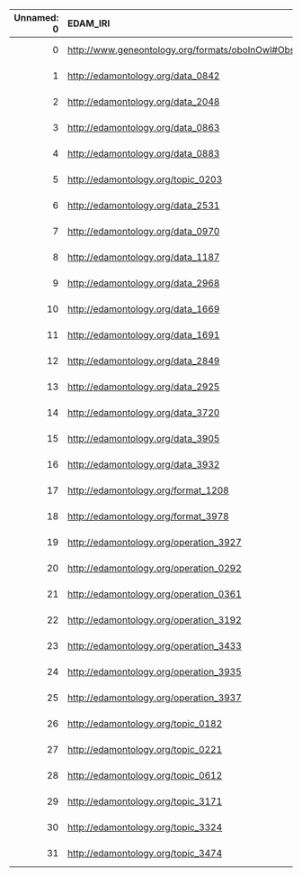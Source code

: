 |   Unnamed: 0 | EDAM_IRI                                                   | EDAM_DESC                                                                                            | OBI_IRI                                                    | OBI_DESC                                                              |
|-------------:|:-----------------------------------------------------------|:-----------------------------------------------------------------------------------------------------|:-----------------------------------------------------------|:----------------------------------------------------------------------|
|            0 | http://www.geneontology.org/formats/oboInOwl#ObsoleteClass | {'iri': 'http://www.geneontology.org/formats/oboInOwl#ObsoleteClass'}                                | http://www.geneontology.org/formats/oboInOwl#ObsoleteClass | {'iri': 'http://www.geneontology.org/formats/oboInOwl#ObsoleteClass'} |
|            1 | http://edamontology.org/data_0842                          | {'label': 'Identifier', 'prefLabel': None, 'altLabel': None, 'name': 'data_0842'}                    | http://purl.obolibrary.org/obo/IAO_0020000                 | {'label': 'Identifier'}                                               |
|            2 | http://edamontology.org/data_2048                          | {'label': 'Report', 'prefLabel': None, 'altLabel': None, 'name': 'data_2048'}                        | http://purl.obolibrary.org/obo/IAO_0000088                 | {'label': 'Report', 'prefLabel': 'Report'}                            |
|            3 | http://edamontology.org/data_0863                          | {'label': 'Sequence alignment', 'prefLabel': None, 'altLabel': None, 'name': 'data_0863'}            | http://purl.obolibrary.org/obo/OBI_0002567                 | {'label': 'Sequence alignment'}                                       |
|            4 | http://edamontology.org/data_0883                          | {'label': 'Structure', 'prefLabel': None, 'altLabel': None, 'name': 'data_0883'}                     | http://purl.obolibrary.org/obo/PATO_0000141                | {'label': 'Structure', 'prefLabel': 'Structure'}                      |
|            5 | http://edamontology.org/topic_0203                         | {'label': 'Gene expression', 'prefLabel': None, 'altLabel': None, 'name': 'topic_0203'}              | http://purl.obolibrary.org/obo/GO_0010467                  | {'label': 'Gene expression'}                                          |
|            6 | http://edamontology.org/data_2531                          | {'label': 'Protocol', 'prefLabel': None, 'altLabel': None, 'name': 'data_2531'}                      | http://purl.obolibrary.org/obo/OBI_0000272                 | {'label': 'Protocol'}                                                 |
|            7 | http://edamontology.org/data_0970                          | {'label': 'Citation', 'prefLabel': None, 'altLabel': None, 'name': 'data_0970'}                      | http://purl.obolibrary.org/obo/IAO_0000301                 | {'label': 'Citation'}                                                 |
|            8 | http://edamontology.org/data_1187                          | {'label': 'PubMed ID', 'prefLabel': None, 'altLabel': None, 'name': 'data_1187'}                     | http://purl.obolibrary.org/obo/OBI_0001617                 | {'label': 'PubMed ID'}                                                |
|            9 | http://edamontology.org/data_2968                          | {'label': 'Image', 'prefLabel': None, 'altLabel': None, 'name': 'data_2968'}                         | http://purl.obolibrary.org/obo/IAO_0000101                 | {'label': 'Image', 'prefLabel': 'Image'}                              |
|           10 | http://edamontology.org/data_1669                          | {'label': 'P-value', 'prefLabel': None, 'altLabel': None, 'name': 'data_1669'}                       | http://purl.obolibrary.org/obo/OBI_0000175                 | {'label': 'P-value'}                                                  |
|           11 | http://edamontology.org/data_1691                          | {'label': 'Email address', 'prefLabel': None, 'altLabel': None, 'name': 'data_1691'}                 | http://purl.obolibrary.org/obo/IAO_0000429                 | {'label': 'Email address', 'prefLabel': 'Email address'}              |
|           12 | http://edamontology.org/data_2849                          | {'label': 'Abstract', 'prefLabel': None, 'altLabel': None, 'name': 'data_2849'}                      | http://purl.obolibrary.org/obo/IAO_0000315                 | {'label': 'Abstract'}                                                 |
|           13 | http://edamontology.org/data_2925                          | {'label': 'Sequence data', 'prefLabel': None, 'altLabel': None, 'name': 'data_2925'}                 | http://purl.obolibrary.org/obo/OBI_0000973                 | {'label': 'Sequence data'}                                            |
|           14 | http://edamontology.org/data_3720                          | {'label': 'Geographic location', 'prefLabel': None, 'altLabel': None, 'name': 'data_3720'}           | http://purl.obolibrary.org/obo/GAZ_00000448                | {'label': 'Geographic location'}                                      |
|           15 | http://edamontology.org/data_3905                          | {'label': 'Histogram', 'prefLabel': None, 'altLabel': None, 'name': 'data_3905'}                     | http://purl.obolibrary.org/obo/IAO_0000179                 | {'label': 'Histogram'}                                                |
|           16 | http://edamontology.org/data_3932                          | {'label': 'Q-value', 'prefLabel': None, 'altLabel': None, 'name': 'data_3932'}                       | http://purl.obolibrary.org/obo/OBI_0001442                 | {'label': 'Q-value'}                                                  |
|           17 | http://edamontology.org/format_1208                        | {'label': 'protein', 'prefLabel': None, 'altLabel': None, 'name': 'format_1208'}                     | http://purl.obolibrary.org/obo/PR_000000001                | {'label': 'protein'}                                                  |
|           18 | http://edamontology.org/format_3978                        | {'label': 'CONTIG', 'prefLabel': None, 'altLabel': None, 'name': 'format_3978'}                      | http://purl.obolibrary.org/obo/SO_0000149                  | {'label': 'CONTIG'}                                                   |
|           19 | http://edamontology.org/operation_3927                     | {'label': 'Network analysis', 'prefLabel': None, 'altLabel': None, 'name': 'operation_3927'}         | http://purl.obolibrary.org/obo/OBI_0200080                 | {'label': 'Network analysis'}                                         |
|           20 | http://edamontology.org/operation_0292                     | {'label': 'Sequence alignment', 'prefLabel': None, 'altLabel': None, 'name': 'operation_0292'}       | http://purl.obolibrary.org/obo/OBI_0002567                 | {'label': 'Sequence alignment'}                                       |
|           21 | http://edamontology.org/operation_0361                     | {'label': 'Sequence annotation', 'prefLabel': None, 'altLabel': None, 'name': 'operation_0361'}      | http://purl.obolibrary.org/obo/OBI_0001944                 | {'label': 'Sequence annotation'}                                      |
|           22 | http://edamontology.org/operation_3192                     | {'label': 'Sequence trimming', 'prefLabel': None, 'altLabel': None, 'name': 'operation_3192'}        | http://purl.obolibrary.org/obo/OBI_0002585                 | {'label': 'Sequence trimming'}                                        |
|           23 | http://edamontology.org/operation_3433                     | {'label': 'Assembly', 'prefLabel': None, 'altLabel': None, 'name': 'operation_3433'}                 | http://purl.obolibrary.org/obo/SO_0001248                  | {'label': 'Assembly'}                                                 |
|           24 | http://edamontology.org/operation_3935                     | {'label': 'Dimensionality reduction', 'prefLabel': None, 'altLabel': None, 'name': 'operation_3935'} | http://purl.obolibrary.org/obo/OBI_0200050                 | {'label': 'Dimensionality reduction'}                                 |
|           25 | http://edamontology.org/operation_3937                     | {'label': 'Feature extraction', 'prefLabel': None, 'altLabel': None, 'name': 'operation_3937'}       | http://purl.obolibrary.org/obo/OBI_0001028                 | {'label': 'Feature extraction'}                                       |
|           26 | http://edamontology.org/topic_0182                         | {'label': 'Sequence alignment', 'prefLabel': None, 'altLabel': None, 'name': 'topic_0182'}           | http://purl.obolibrary.org/obo/OBI_0002567                 | {'label': 'Sequence alignment'}                                       |
|           27 | http://edamontology.org/topic_0221                         | {'label': 'Sequence annotation', 'prefLabel': None, 'altLabel': None, 'name': 'topic_0221'}          | http://purl.obolibrary.org/obo/OBI_0001944                 | {'label': 'Sequence annotation'}                                      |
|           28 | http://edamontology.org/topic_0612                         | {'label': 'Cell cycle', 'prefLabel': None, 'altLabel': None, 'name': 'topic_0612'}                   | http://purl.obolibrary.org/obo/GO_0007049                  | {'label': 'Cell cycle'}                                               |
|           29 | http://edamontology.org/topic_3171                         | {'label': 'DNA methylation', 'prefLabel': None, 'altLabel': None, 'name': 'topic_3171'}              | http://purl.obolibrary.org/obo/GO_0006306                  | {'label': 'DNA methylation'}                                          |
|           30 | http://edamontology.org/topic_3324                         | {'label': 'Infectious disease', 'prefLabel': None, 'altLabel': None, 'name': 'topic_3324'}           | http://purl.obolibrary.org/obo/OBI_1110040                 | {'label': 'Infectious disease'}                                       |
|           31 | http://edamontology.org/topic_3474                         | {'label': 'Machine learning', 'prefLabel': None, 'altLabel': None, 'name': 'topic_3474'}             | http://purl.obolibrary.org/obo/OBI_0002587                 | {'label': 'Machine learning'}                                         |